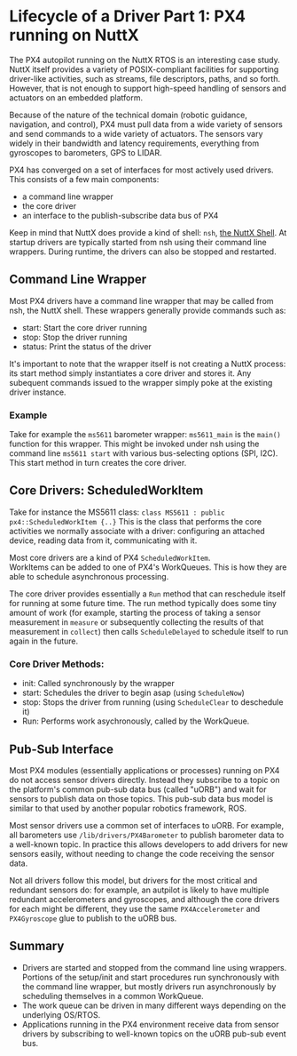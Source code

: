 
# Lifecycle of a Driver Part 1: PX4 running on NuttX

The PX4 autopilot running on the NuttX RTOS is an interesting case study.
NuttX itself provides a variety of POSIX-compliant facilities for supporting driver-like activities,
such as streams, file descriptors, paths, and so forth.  However, that is not enough to
support high-speed handling of sensors and actuators on an embedded platform. 

Because of the nature of the technical domain (robotic guidance, navigation, and control),
PX4 must pull data from a wide variety of sensors and send commands to a wide variety of actuators.
The sensors vary widely in their bandwidth and latency requirements, everything from 
gyroscopes to barometers, GPS to LIDAR. 

PX4 has converged on a set of interfaces for most actively used drivers. This consists of 
a few main components:
- a command line wrapper
- the core driver
- an interface to the publish-subscribe data bus of PX4 

Keep in mind that NuttX does provide a kind of shell: `nsh`, 
[the NuttX Shell](https://cwiki.apache.org/confluence/pages/viewpage.action?pageId=139629410).
At startup drivers are typically started from nsh using their command line wrappers. 
During runtime, the drivers can also be stopped and restarted. 

## Command Line Wrapper

Most PX4 drivers have a command line wrapper that may be called from nsh, the NuttX shell.
These wrappers generally provide commands such as:
- start:  Start the core driver running 
- stop: Stop the driver running
- status: Print the status of the driver

It's important to note that the wrapper itself is not creating a NuttX process:
its start method simply instantiates a core driver and stores it.
Any subequent commands issued to the wrapper simply poke at the existing driver instance. 

### Example

Take for example the `ms5611` barometer wrapper: `ms5611_main` is the `main()` function for this wrapper.
This might be invoked under nsh using the command line
`ms5611 start` with various bus-selecting options (SPI, I2C).
This start method in turn creates the core driver.

## Core Drivers: ScheduledWorkItem

Take for instance the MS5611 class:
`class MS5611 : public px4::ScheduledWorkItem {..}`
This is the class that performs the core activities we normally
associate with a driver: configuring an attached device,
reading data from it, communicating with it. 

Most core drivers are a kind of PX4 `ScheduledWorkItem`.  
WorkItems can be added to one of PX4's WorkQueues.
This is how they are able to schedule asynchronous processing. 

The core driver provides essentially a `Run` method that can reschedule 
itself for running at some future time. 
The run method typically does some tiny amount of work 
(for example, starting the process of taking a sensor measurement in `measure` or
subsequently collecting the results of that measurement in `collect`)
then calls `ScheduleDelayed` to schedule itself to run again in the future.

### Core Driver Methods:

- init: Called synchronously by the wrapper
- start: Schedules the driver to begin asap (using `ScheduleNow`)
- stop: Stops the driver from running (using `ScheduleClear` to deschedule it)
- Run: Performs work asychronously, called by the WorkQueue. 

## Pub-Sub Interface

Most PX4 modules (essentially applications or processes) running on PX4 do not 
access sensor drivers directly. Instead they subscribe to a topic on the 
platform's common pub-sub data bus (called "uORB")
and wait for sensors to publish data on those topics. 
This pub-sub data bus model is similar to that used by another
popular robotics framework, ROS.

Most sensor drivers use a common set of interfaces to uORB. For example, 
all barometers use `/lib/drivers/PX4Barometer` to publish barometer data to 
a well-known topic.  In practice this allows developers to add drivers for
new sensors easily, without needing to change the code receiving the sensor data. 

Not all drivers follow this model, but drivers for the most critical and 
redundant sensors do: for example, an autpilot is likely to have multiple 
redundant accelerometers and gyroscopes, and although the core drivers
for each might be different, they use the same `PX4Accelerometer` and `PX4Gyroscope`
glue to publish to the uORB bus. 

## Summary

- Drivers are started and stopped from the command line using wrappers. Portions of the setup/init and start procedures run synchronously with the command line wrapper, but mostly drivers run asynchronously by scheduling themselves in a common WorkQueue.
- The work queue can be driven in many different ways depending on the underlying OS/RTOS.
- Applications running in the PX4 environment receive data from sensor drivers by subscribing to well-known topics on the uORB pub-sub event bus. 

